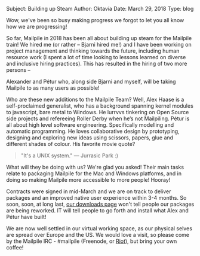 Subject: Building up Steam
Author: Oktavía
Date: March 29, 2018
Type: blog

Wow, we've been so busy making progress we forgot to let you all know
how we are progressing!

So far, Mailpile in 2018 has been all about building up steam for the
Mailpile train! We hired me (or rather – Bjarni hired me!) and I have
been working on project management and thinking towards the future,
including human resource work (I spent a lot of time looking to lessons
learned on diverse and inclusive hiring practices). This has resulted in
the hiring of two more persons – 

Alexander and Pétur who, along side Bjarni and myself, will be taking
Mailpile to as many users as possible!

Who are these new additions to the Mailpile Team? Well, Alex Haase is a
self-proclaimed generalist, who has a background spanning kernel modules
to javascript, bare metal to Windows. He lurrvvs tinkering on Open
Source side projects and refereeing Roller Derby when he‘s not
Mailpiling. Pétur is all about high level software engineering.
Specifically modelling and automatic programming. He loves collaborative
design by prototyping, designing and exploring new ideas using scissors,
papers, glue and different shades of colour. His favorite movie quote?

> "It's a UNIX system." — Jurrasic Park :)

What will they be doing with us? We're glad you asked! Their main tasks
relate to packaging Mailpile for the Mac and Windows platforms, and in
doing so making Mailpile more accessible to more people! Hooray!

Contracts were signed in mid-March and we are on track to deliver
packages and an improved native user experience within 3-4 months. So
soon, soon, at long last, [our downloads page](/download/) won't tell
people our packages are being reworked.  IT will tell people to go forth
and install what Alex and Pétur have built!

We are now well settled in our virtual working space, as our physical
selves are spread over Europe and the US. We would love a visit, so
please come by the Mailpile IRC - #mailpile (Freenode, or
[Riot](https://riot.im/app/#/room/#freenode_#mailpile:matrix.org)),
but bring your own coffee!

